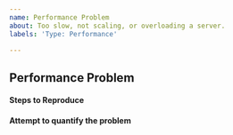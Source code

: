 ```yaml
---
name: Performance Problem
about: Too slow, not scaling, or overloading a server.
labels: 'Type: Performance'

---
```


## Performance Problem

#### Steps to Reproduce


#### Attempt to quantify the problem


